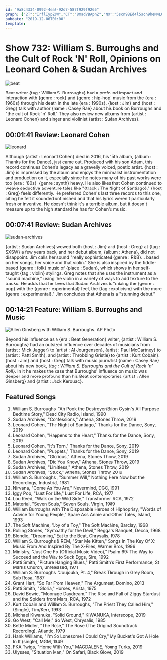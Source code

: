 ```yaml
---
id: "9a8c4334-0992-4ea9-92d7-587f929f9265"
graph: {"2T":"IrflIypZ0W","CT":"8madVBApnZ","NX":"5scn9BEd4l5scn9heM4LUA8ArheM4L"}
pubdate: "2019-12-06T00:00"
template: 
---
```






# Show 732: William S. Burroughs and the Cult of Rock 'N' Roll, Opinions on Leonard Cohen & Sudan Archives

![beat](https://static.soundopinions.org/images/2019/burroughs.jpg)

Beat writer {tag : William S. Burroughs} had a profound impact and interaction with {genre : rock} and {genre : hip-hop} music from the {era : 1960s} through his death in the late {era : 1990s}. {host : Jim} and {host : Greg} talk with author {name : Casey Rae} about his book on Burroughs and "the cult of Rock 'n' Roll." They also review new albums from {artist : Leonard Cohen} and singer and violinist {artist : Sudan Archives}.



## 00:01:41 Review: Leonard Cohen

![leonard](https://static.soundopinions.org/assets/732/2T0.jpg)

Although {artist : Leonard Cohen} died in 2016, his 15th album, {album : Thanks for the Dance}, just came out. Produced with his son Adam, this record continues Cohen's legacy as a gravelly voiced, poetic artist. {host : Jim} is impressed by the album and enjoys the minimalist instrumentation and production on it, especially since he notes many of his past works were too {era : '80s}  {genre : synth} heavy. He also likes that Cohen continued to weave seductive adventure tales like "{track : The Night of Santiago}." {host : Greg} feels differently. He preferred Cohen's last three records to this one, citing he felt it sounded unfinished and that his lyrics weren't particularly fresh or inventive. He doesn't think it's a terrible album, but it doesn't measure up to the high standard he has for Cohen's music.



## 00:07:41 Review: Sudan Archives

![sudan-archives](https://static.soundopinions.org/assets/732/CT0.jpg)

{artist : Sudan Archives} wowed both {host : Jim} and {host : Greg} at {tag : SXSW} a few years back, and her debut album, {album : Athena}, did not disappoint. Jim calls her sound "really sophisticated {genre : R&B}... based on her songs, her voice and that violin." She is also inspired by the fiddle-based {genre : folk} music of {place : Sudan}, which shows in her self-taught {tag : violin} stylings. Greg notes that she uses the instrument as a "sound machine," using the violin in a variety of ways to add texture to the tracks. He adds that he loves that Sudan Archives is "mixing the {genre : pop} with the {genre : experimental} feel, the {tag : exoticism} with the more {genre : experimental}." Jim concludes that Athena is a "stunning debut."



## 00:14:21 Feature: William S. Burroughs and Music

![Allen Ginsberg with William S. Burroughs. AP Photo](https://static.soundopinions.org/assets/732/NX0.jpg)

Beyond his influence as a {era : Beat Generation} writer, {artist : William S. Burroughs} had an outsized influence over decades of musicians from {artist : Mick Jagger} to {artist : Al Jourgenson}, {artist : Paul McCartney} to {artist : Patti Smith}, and {artist : Throbbing Gristle} to {artist : Kurt Cobain}. {host : Jim} and {host : Greg} talk with music journalist {name : Casey Rae} about his new book, _{tag : William S. Burroughs and the Cult of Rock 'n' Roll}_. In it he makes the case that Burroughs' influence on music was deeper and more profound than his Beat contemporaries {artist : Allen Ginsberg} and {artist : Jack Kerouac}.



## Featured Songs

1. William S. Burroughs, "Ah Pook the Destroyer/Brion Gysin's All Purpose Bedtime Story," Dead City Radio, Island, 1990
2. Sudan Archives, "Confessions," Athena, Stones Throw, 2019
3. Leonard Cohen, "The Night of Santiago," Thanks for the Dance, Sony, 2019
4. Leonard Cohen, "Happens to the Heart," Thanks for the Dance, Sony, 2019
5. Leonard Cohen, "It's Torn," Thanks for the Dance, Sony, 2019
6. Leonard Cohen, "Puppets," Thanks for the Dance, Sony, 2019
7. Sudan Archives, "Glorious," Athena, Stones Throw, 2019
8. Sudan Archives, "Did You Know," Athena, Stones Throw, 2019
9. Sudan Archives, "Limitless," Athena, Stones Throw, 2019
10. Sudan Archives, "Stuck," Athena, Stones Throw, 2019
11. William S. Burroughs , "Summer Will," Nothing Here Now but the Recordings, Industrial, 1981
12. Nirvana, "Come As You Are," Nevermind, DGC, 1991
13. Iggy Pop, "Lust For Life," Lust For Life, RCA, 1977
14. Lou Reed, "Walk on the Wild Side," Transformer, RCA, 1972
15. Material, "Seven Souls," Seven Souls, Virgin, 1989
16. William Burroughs with The Disposable Heroes of Hiphoprisy, "Words of Advice for Young People," Spare Ass Annie and Other Tales, Island, 1993
17. The Soft Machine, "Joy of a Toy," The Soft Machine, Barclay, 1968
18. Rolling Stones, "Sympathy for the Devil," Beggars Banquet, Decca, 1968
19. Blondie, "Dreaming," Eat to the Beat, Chrysalis, 1978
20. William S. Burroughs & REM, "Star Me Kitten," Songs In The Key Of X: Music From And Inspired By The X-Files, Warner Bros, 1996
21. Ministry, "Just One Fix (Official Music Video)," Psalm 69: The Way to Succeed and the Way to Suck Eggs, Sire, 1992
22. Patti Smith, "Picture Hanging Blues," Patti Smith's First Performance, St Marks Church, unreleased, 1971
23. William S. Burroughs, "Joujouka, Pt. 4," Break Through in Grey Room, Sub Rosa, 1987
24. Grant Hart, "So Far From Heaven," The Argument, Domino, 2013
25. Patti Smith, "Gloria," Horses, Arista, 1975
26. David Bowie, "Moonage Daydream," The Rise and Fall of Ziggy Stardust and the Spiders from Mars, RCA, 1972
27. Kurt Cobain and William S. Burroughs, "The Priest They Called Him," (Single), Tim/Kerr, 1993
28. Michael Kiwanuka, "Solid Ground," KIWANUKA, Interscope, 2019
29. Go West, "Call Me," Go West, Chrysalis, 1985
30. Bette Midler, "The Rose," The Rose (The Original Soundtrack Recording), Atlantic, 1979
31. Hank Williams, "I'm So Lonesome I Could Cry," My Bucket's Got A Hole In It (single), MGM, 1949
32. FKA Twigs, "Home With You," MAGDALENE, Young Turks, 2019
33. Ulysses, "Situation Man," On Safari, Black Glove, 2019